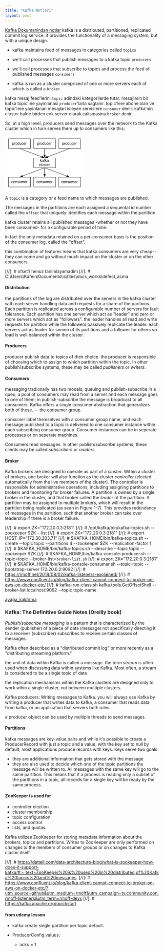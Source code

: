 ```yaml
---
title: "Kafka Notları"
layout: post
---
```

[Kafka Dokumanindan notlar](https://kafka.apache.org/090/documentation.html)
kafka is a distributed, partitioned, replicated commit log service. it provides
the functionality of a messaging system, but with a unique design.

* kafka maintains feed of messages in categories called `topics`
* we'll call processes that publish messages to a kafka topic `producers`
* we'll call processes that subscribe to topics and process the feed of
  published messages `consumers`

* kafka is run as a cluster comprised of one or more servers each of which is
  called a `broker`

kafka mesaj feed'lerini `topic` adindaki kategorilerde tutar. 
mesajlarin bir kafka topic'ine yayinlanasi `producer`'larla saglanir.
topic'lere abone olan ve topic'lere yayinlanan mesajlari isleyen servislere
`consumer` denir.
kafka'nin cluster halde birden cok server olarak calismasina `broker` denir.

So, at a high level, producers send messages over the network to the Kafka
cluster which in turn serves them up to consumers like this;

![Kafka_1](/assets/img/producer_consumer.png)

A `topic` is a category or a feed name to which messages are published. 

The messages in the partitions are each assigned a sequental id number called the
`offset` that uniquely identifies each message within the partition.

kafka cluster retains all published messages -whether or not they have been
consumed- for a configurable period of time.

in fact the only metadata retained on a per-consumer basis is the position of
the consumer log, called the "offset".

this combination of features means that kafka consumers are very cheap-- they
can come and go without much impact on the cluster or on the other consumers.

[//]: # ofset'i henuz tanimlayamadim
[//]: # C:\Users\Kafein\Documents\is\files\docs_works\defect_acma

#### Distribution
the partitions of the log are distributed over the servers in the kafka cluster
with each server handling data and requests for a share of the paritions. Each
parititon is replicated across a configurable number of servers for fault
tolerance.
Each partition has one server which act as "leader" and zero or more servers
which act as "followers". the leader handles all read and write requests for
partition while the followers passively replicate the leader.
each servers act as leader for someo of its partitions and a follower for
others so load is well balanced within the cluster.

#### Producers
producer publish data to topics of their choice. the producer is responsible of
choosing which to assign to which partition within the topic. In other
publish/subscribe systems, these may be called *publishers* or *writers*.

#### Consumers
messaging tradionally has two models; queuing and publish-subscribe
in a queu; a pool of consumers may read from a server and each message goes to
one of them; in publish-subscribe the message is broadcast to all consumers.
Kafka offers a single consumer abstraction that generalizes both of these. --
the consumer group.

consumer label themselves with a consumer group name, and each message
published to a topic is delivered to one consumer instance within each
subscribing consumer group. Consumer instances can be in seperate processes or
on seperate machines.

Consumers read messages. In other publish/subscribe systems, these clients may
be called *subscribers* or *readers*

#### Broker
Kafka brokers are designed to operate as part of a *cluster*. Within a cluster
of brokers, one broker will also function as the cluster *controller* (elected
automatically from the live members of the cluster). The controller is
responsible for administrative operations, including assigning partitions to
brokers and monitoring for broker failures. A partition is owned by a single
broker in the cluster, and that broker called the *leader* of the partition. A
partition may be assigned to multiple brokers, which will result in the
partition being replicated (as seen in Figure 1-7). This provides redundancy of
messages in the partition, such that another broker can take over leadership if
there is a broker failure.

[//]: # export ZK="172.20.0.3:2181"
[//]: # /opt/kafka/bin/kafka-topics.sh --zookeeper $ZK --list
[//]: # export ZK="172.20.0.3:2181"
[//]: # export HOST_IP="172.30.203.71"
[//]: # $KAFKA_HOME/bin/kafka-topics.sh --create --topic topic --partitions 4 --zookeeper $ZK --replication-factor 1
[//]: # $KAFKA_HOME/bin/kafka-topics.sh --describe --topic topic --zookeeper $ZK
[//]: # $KAFKA_HOME/bin/kafka-console-producer.sh --topic=topic --broker-list=`broker-list.sh`
[//]: # export ZK="172.20.0.3:2181"
[//]: # $KAFKA_HOME/bin/kafka-console-consumer.sh --topic=topic --bootstrap-server 172.20.0.2:9092
[//]: # https://rmoff.net/2018/08/02/kafka-listeners-explained/
[//]: # https://www.confluent.io/blog/kafka-client-cannot-connect-to-broker-on-aws-on-docker-etc/
[//]: # kafka-run-class.sh kafka.tools.GetOffsetShell --broker-list localhost:9092 --topic topic-name

[ayaga_kaldirma](https://wurstmeister.github.io/kafka-docker)

### Kafka: The Definitive Guide Notes (Oreilly book)
*Publish/subscribe messaging* is a pattern that is characterized by the sender
(publisher) of a piece of data (message) not specifically directing it to a
receiver (subscriber) subscribes to receive certain classes of  messages.

Kafka often described as a "distributed commit log" or more recently as a
"distributing streaming platform."

the unit of data within Kafka is called a *message*.
the term *stream* is often used when discussing data within systems like Kafka.
Most often, a stream is considered to be a single topic of data

the replication mechanisms within the Kafka clusters are designed only to work
wihin a single cluster, not between multiple clusters.

Kafka producers: Writing messages to Kafka.
you will always use Kafka by writing a producer that writes data to kafka, a
consumer that reads data from kafka, or an application that servers both roles.
 
a producer object can be used by multiple threads to send messages.

#### Partitions

kafka messages are key-value pairs and while it's possible to create a
ProducerRecord with just a topic and a value, with the key set to null by
default, most applications produce records with keys. Keys serve two goals:
* they are additional information that gets stored with the message
* they are also used to decide which one of the topic partitions the message
  will be written to. All messages with the same key will go to the same
  partition. This means that if a process is reading only a subset of the
  partitions in a topic, all records for a single key will be ready by the same
  process. 



#### ZooKeeper is used for

* controller election
* cluster membership
* topic configuration
* access control
* lists, and quotas.

Kafka utilizes ZooKeeper for storing metadata information about the brokers,
topics and partitions. Writes to ZooKeeper are only performed on changes to the
members of consumer groups or on changes to Kafka cluster itself.



[//]: # https://dattell.com/data-architecture-blog/what-is-zookeeper-how-does-it-support-kafka/#:~:text=ZooKeeper%20is%20used%20in%20distributed,of%20Kafka%20topics%20and%20messages.
[//]: # https://www.confluent.io/blog/kafka-client-cannot-connect-to-broker-on-aws-on-docker-etc/?utm_source=github&utm_medium=rmoff&utm_campaign=ty.community.con.rmoff-listeners&utm_term=rmoff-devx
[//]: # https://kafka.apache.org/quickstart
 

#### from udemy lesson
* kafka create single partition per topic default.

*  ProducerConfig values: 
    - acks = 1
